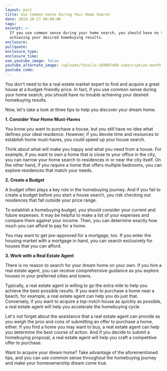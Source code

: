 ```yaml
---
layout: post
title: Use Common Sense During Your Home Search
date: 2019-10-27 00:00:00
tags:
excerpt: >-
  If you use common sense during your home search, you should have no trouble
  achieving your desired homebuying results.
enclosure:
pullquote:
enclosure_type:
enclosure_time:
use_youtube_image: false
youtube_alternate_image: /uploads/fotolia-169807480-subscription-monthly-m.jpg
youtube_code:
---
```


You don't need to be a real estate market expert to find and acquire a great house at a budget-friendly price. In fact, if you use common sense during your home search, you should have no trouble achieving your desired homebuying results.

Now, let's take a look at three tips to help you discover your dream home.

**1\. Consider Your Home Must-Haves**

You know you want to purchase a house, but you still have no idea what defines your ideal residence. However, if you devote time and resources to establish home must-haves, you could speed up your house search.

Think about what will make you happy and what you need from a house. For example, if you want to own a home that is close to your office in the city, you can narrow your home search to residences in or near the city itself. On the other hand, if you require a home that offers multiple bedrooms, you can explore residences that match your needs.

**2\. Create a Budget**

A budget often plays a key role in the homebuying journey. And if you fail to create a budget before you start a house search, you risk checking out residences that fall outside your price range.

To establish a homebuying budget, you should consider your current and future expenses. It may be helpful to make a list of your expenses and compare them against your income. Then, you can determine exactly how much you can afford to pay for a home.

You may want to get pre-approved for a mortgage, too. If you enter the housing market with a mortgage in hand, you can search exclusively for houses that you can afford.

**3\. Work with a Real Estate Agent**

There is no reason to search for your dream home on your own. If you hire a real estate agent, you can receive comprehensive guidance as you explore houses in your preferred cities and towns.

Typically, a real estate agent is willing to go the extra mile to help you achieve the best-possible results. If you want to purchase a home near a beach, for example, a real estate agent can help you do just that. Conversely, if you want to acquire a top-notch house as quickly as possible, a real estate agent will help you accelerate the homebuying cycle.

Let's not forget about the assistance that a real estate agent can provide as you weigh the pros and cons of submitting an offer to purchase a home, either. If you find a home you may want to buy, a real estate agent can help you determine the best course of action. And if you decide to submit a homebuying proposal, a real estate agent will help you craft a competitive offer to purchase.

Want to acquire your dream home? Take advantage of the aforementioned tips, and you can use common sense throughout the homebuying journey and make your homeownership dream come true.